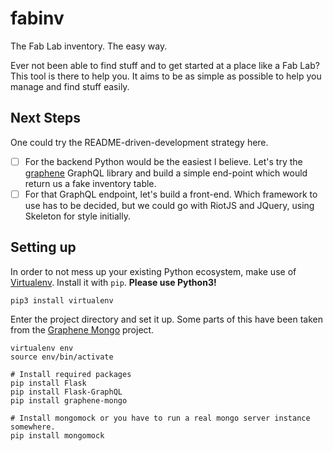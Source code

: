 # fabinv

The Fab Lab inventory. The easy way. 

Ever not been able to find stuff and to get started at a place like a Fab Lab? This tool is there to help you. It aims to be as simple as possible to help you manage and find stuff easily.

## Next Steps

One could try the README-driven-development strategy here.

- [ ] For the backend Python would be the easiest I believe. Let's try the [graphene](https://github.com/graphql-python/graphene) GraphQL library and build a simple end-point which would return us a fake inventory table.
- [ ] For that GraphQL endpoint, let's build a front-end. Which framework to use has to be decided, but we could go with RiotJS and JQuery, using Skeleton for style initially.

## Setting up

In order to not mess up your existing Python ecosystem, make use of [Virtualenv](https://virtualenv.pypa.io/en/latest/). Install it with `pip`. **Please use Python3!**

```
pip3 install virtualenv
```

Enter the project directory and set it up. Some parts of this have been taken from the [Graphene Mongo](https://graphene-mongo.readthedocs.io/en/latest/tutorial.html#setup-the-project) project.

```
virtualenv env
source env/bin/activate

# Install required packages
pip install Flask
pip install Flask-GraphQL
pip install graphene-mongo

# Install mongomock or you have to run a real mongo server instance somewhere.
pip install mongomock
```

